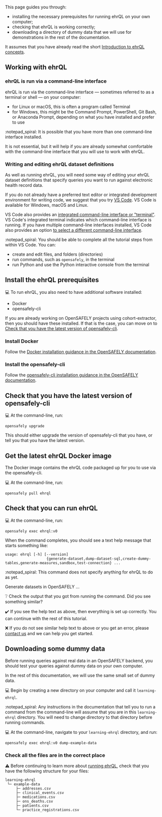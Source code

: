 This page guides you through:

* installing the necessary prerequisites for running ehrQL on your own computer;
* checking that ehrQL is working correctly;
* downloading a directory of dummy data that we will use
  for demonstrations in the rest of the documentation.

It assumes that you have already read the short [Introduction to ehrQL concepts](../introduction/introduction-to-concepts.md).

## Working with ehrQL

### ehrQL is run via a command-line interface

ehrQL is run via the command-line interface —
sometimes referred to as a terminal or shell —
on your computer:

* for Linux or macOS, this is often a program called Terminal
* for Windows, this might be the Command Prompt, PowerShell, Git Bash, or Anaconda Prompt,
depending on what you have installed and prefer to use

:notepad_spiral: It is possible that you have more than one command-line interface installed.

It is not essential,
but it will help if you are already somewhat comfortable with the command-line interface
that you will use to work with ehrQL.

### Writing and editing ehrQL dataset definitions

As well as running ehrQL,
you will need some way of editing your ehrQL dataset definitions
that specify queries you want to run against electronic health record data.

If you do not already have a preferred text editor or integrated development environment for writing code,
we suggest that you try [VS Code](https://code.visualstudio.com/).
VS Code is available for Windows, macOS and Linux.

VS Code also provides an [integrated command-line interface or "terminal"](https://code.visualstudio.com/docs/terminal/basics).
VS Code's integrated terminal indicates which command-line interface is running.
If you have multiple command-line interfaces installed,
VS Code also provides an option [to select a different command-line interface](https://code.visualstudio.com/docs/terminal/basics#_terminal-shells).

:notepad_spiral: You should be able to complete all the tutorial steps from within VS Code.
You can:

* create and edit files, and folders (directories)
* run commands, such as `opensafely`, in the terminal
* run Python and use the Python interactive console from the terminal

## Install the ehrQL prerequisites

:computer: To run ehrQL,
you also need to have additional software installed:

* Docker
* opensafely-cli

If you are already working on OpenSAFELY projects using cohort-extractor,
then you should have these installed.
If that is the case,
you can move on to [Check that you have the latest version of opensafely-cli](#check-that-you-have-the-latest-version-of-opensafely-cli).

### Install Docker

Follow the [Docker installation guidance in the OpenSAFELY documentation](https://docs.opensafely.org/install-docker/).

### Install the opensafely-cli

Follow the [opensafely-cli installation guidance in the OpenSAFELY documentation](https://docs.opensafely.org/opensafely-cli/).

## Check that you have the latest version of opensafely-cli

:computer: At the command-line, run:

```
opensafely upgrade
```

This should either upgrade the version of opensafely-cli that you have,
or tell you that you have the latest version.

## Get the latest ehrQL Docker image

The Docker image contains the ehrQL code packaged up for you to use
via the opensafely-cli.

:computer: At the command-line, run:

```
opensafely pull ehrql
```

## Check that you can run ehrQL

:computer: At the command-line, run:

```
opensafely exec ehrql:v0
```

When the command completes,
you should see a text help message that starts something like:

```
usage: ehrql [-h] [--version]
                   {generate-dataset,dump-dataset-sql,create-dummy-tables,generate-measures,sandbox,test-connection} ...
```

:notepad_spiral: This command does not specify anything for ehrQL to do as yet.

Generate datasets in OpenSAFELY
...

:grey_question: Check the output that you got from running the command.
Did you see something similar?

:heavy_check_mark: If you see the help text as above,
then everything is set up correctly.
You can continue with the rest of this tutorial.

:x: If you do not see similar help text to above or you get an error,
please [contact us](../introduction/getting-help.md)
and we can help you get started.

## Downloading some dummy data

Before running queries against real data in an OpenSAFELY backend,
you should test your queries against dummy data on your own computer.

In the rest of this documentation,
we will use the same small set of dummy data.

:computer: Begin by creating a new directory on your computer and call it `learning-ehrql`.

:notepad_spiral: Any instructions in the documentation
that tell you to run a command from the command-line
will assume that you are in this `learning-ehrql` directory.
You will need to change directory to that directory before running commands.

:computer: At the command-line, navigate to your `learning-ehrql` directory, and run:

```
opensafely exec ehrql:v0 dump-example-data
```

### Check all the files are in the correct place

:warning: Before continuing to learn more about [running ehrQL](running-ehrql.md),
check that you have the following structure for your files:

```
learning-ehrql
 └─ example-data
     ├─ addresses.csv
     ├─ clinical_events.csv
     ├─ medications.csv
     ├─ ons_deaths.csv
     ├─ patients.csv
     └─ practice_registrations.csv
```
